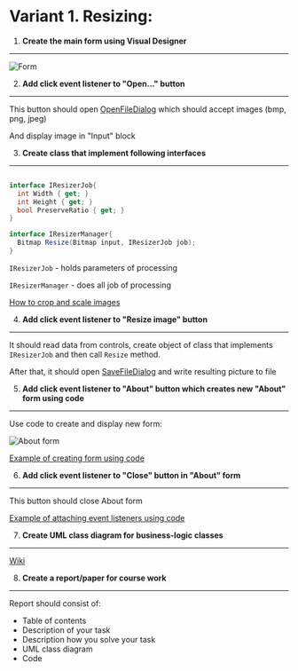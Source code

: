 # Variant 1. Resizing:

1. __Create the main form using Visual Designer__
---------------------------------------------

![Form](https://raw.githubusercontent.com/Nordth/istu-en-oop-course-work-2019/master/images/pic_variant1.png)


2. __Add click event listener to "Open..." button__
-------------------------------

This button should open [OpenFileDialog](https://docs.microsoft.com/en-us/dotnet/framework/winforms/controls/how-to-open-files-using-the-openfiledialog-component) which should accept images (bmp, png, jpeg)

And display image in "Input" block


3. __Create class that implement following interfaces__
-------------------------------

```c#

interface IResizerJob{
  int Width { get; }
  int Height { get; }
  bool PreserveRatio { get; }
}

interface IResizerManager{
  Bitmap Resize(Bitmap input, IResizerJob job);
}

```
`IResizerJob` - holds parameters of processing

`IResizerManager` - does all job of processing

[How to crop and scale images](https://docs.microsoft.com/en-us/dotnet/framework/winforms/advanced/how-to-crop-and-scale-images)

4. __Add click event listener to "Resize image" button__
---------------------------------------------

It should read data from controls, create object of class that implements `IResizerJob` and then call `Resize` method. 

After that, it should open [SaveFileDialog](https://docs.microsoft.com/en-us/dotnet/framework/winforms/controls/how-to-save-files-using-the-savefiledialog-component) and write resulting picture to file

5. __Add click event listener to "About" button which creates new "About" form using code__
---------------------------------------------

Use code to create and display new form:

![About form](https://raw.githubusercontent.com/Nordth/istu-en-oop-course-work-2019/master/images/about_form.png)

[Example of creating form using code](https://docs.microsoft.com/en-us/dotnet/api/system.windows.forms.form?redirectedfrom=MSDN&view=netframework-4.8)

6. __Add click event listener to "Close" button in "About" form__
---------------------------------------------

This button should close About form

[Example of attaching event listeners using code](https://docs.microsoft.com/en-us/dotnet/framework/winforms/how-to-create-event-handlers-at-run-time-for-windows-forms)

7. __Create UML class diagram for business-logic classes__
-----------------------------------------------
[Wiki](https://en.wikipedia.org/wiki/Class_diagram)

8. __Create a report/paper for course work__
-----------------------------------------------
Report should consist of:
- Table of contents
- Description of your task
- Description how you solve your task
- UML class diagram
- Code

